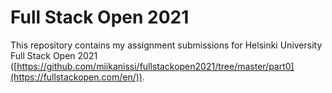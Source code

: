 # Full Stack Open 2021

This repository contains my assignment submissions for Helsinki University Full Stack Open 2021 ([https://github.com/miikanissi/fullstackopen2021/tree/master/part0](https://fullstackopen.com/en/)).

